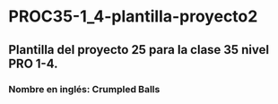 # PROC35-1_4-plantilla-proyecto2
## Plantilla del proyecto 25 para la clase 35 nivel PRO 1-4.
### Nombre en inglés: Crumpled Balls
